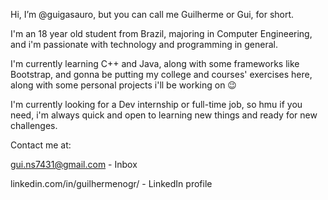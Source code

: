 Hi, I’m @guigasauro, but you can call me Guilherme or Gui, for short.

I'm an 18 year old student from Brazil, majoring in Computer Engineering,
and i'm passionate with technology and programming in general.

I'm currently learning C++ and Java, along with some frameworks
like Bootstrap, and gonna be putting my college and courses'
exercises here, along with some personal projects i'll be working on 😉

I'm currently looking for a Dev internship or full-time job, so
hmu if you need, i'm always quick and open to learning new things
and ready for new challenges.

Contact me at:

gui.ns7431@gmail.com - Inbox

linkedin.com/in/guilhermenogr/ - LinkedIn profile
